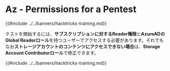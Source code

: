 # Az - Permissions for a Pentest

{{#include ../../banners/hacktricks-training.md}}

テストを開始するには、**サブスクリプションに対するReader権限**と**AzureADのGlobal Readerロール**を持つユーザーでアクセスする必要があります。それでもなお**ストレージアカウントのコンテンツにアクセスできない場合**は、**Storage Account Contributorロール**で修正できます。

{{#include ../../banners/hacktricks-training.md}}
